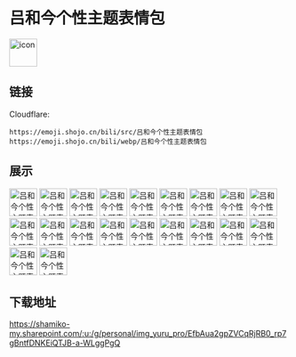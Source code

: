 # 吕和今个性主题表情包
<img src="https://emoji.shojo.cn/bili/src/吕和今个性主题表情包/icon.png" width="50" height="50" alt="icon">

## 链接
Cloudflare:
```
https://emoji.shojo.cn/bili/src/吕和今个性主题表情包
https://emoji.shojo.cn/bili/webp/吕和今个性主题表情包
```
## 展示
<img src="https://emoji.shojo.cn/bili/src/吕和今个性主题表情包/吕和今个性主题表情包-哈哈哈.png" width="50" height="50" alt="吕和今个性主题表情包-哈哈哈">
<img src="https://emoji.shojo.cn/bili/src/吕和今个性主题表情包/吕和今个性主题表情包-充电中.png" width="50" height="50" alt="吕和今个性主题表情包-充电中">
<img src="https://emoji.shojo.cn/bili/src/吕和今个性主题表情包/吕和今个性主题表情包-汪汪汪.png" width="50" height="50" alt="吕和今个性主题表情包-汪汪汪">
<img src="https://emoji.shojo.cn/bili/src/吕和今个性主题表情包/吕和今个性主题表情包-857.png" width="50" height="50" alt="吕和今个性主题表情包-857">
<img src="https://emoji.shojo.cn/bili/src/吕和今个性主题表情包/吕和今个性主题表情包-老板糊涂.png" width="50" height="50" alt="吕和今个性主题表情包-老板糊涂">
<img src="https://emoji.shojo.cn/bili/src/吕和今个性主题表情包/吕和今个性主题表情包-好崩溃.png" width="50" height="50" alt="吕和今个性主题表情包-好崩溃">
<img src="https://emoji.shojo.cn/bili/src/吕和今个性主题表情包/吕和今个性主题表情包-思索.png" width="50" height="50" alt="吕和今个性主题表情包-思索">
<img src="https://emoji.shojo.cn/bili/src/吕和今个性主题表情包/吕和今个性主题表情包-吸氧.png" width="50" height="50" alt="吕和今个性主题表情包-吸氧">
<img src="https://emoji.shojo.cn/bili/src/吕和今个性主题表情包/吕和今个性主题表情包-狗狗祟祟.png" width="50" height="50" alt="吕和今个性主题表情包-狗狗祟祟">
<img src="https://emoji.shojo.cn/bili/src/吕和今个性主题表情包/吕和今个性主题表情包-呃呃.png" width="50" height="50" alt="吕和今个性主题表情包-呃呃">
<img src="https://emoji.shojo.cn/bili/src/吕和今个性主题表情包/吕和今个性主题表情包-准时下班.png" width="50" height="50" alt="吕和今个性主题表情包-准时下班">
<img src="https://emoji.shojo.cn/bili/src/吕和今个性主题表情包/吕和今个性主题表情包-有钱！.png" width="50" height="50" alt="吕和今个性主题表情包-有钱！">
<img src="https://emoji.shojo.cn/bili/src/吕和今个性主题表情包/吕和今个性主题表情包-断电中.png" width="50" height="50" alt="吕和今个性主题表情包-断电中">
<img src="https://emoji.shojo.cn/bili/src/吕和今个性主题表情包/吕和今个性主题表情包-猛男天降.png" width="50" height="50" alt="吕和今个性主题表情包-猛男天降">
<img src="https://emoji.shojo.cn/bili/src/吕和今个性主题表情包/吕和今个性主题表情包-打游戏.png" width="50" height="50" alt="吕和今个性主题表情包-打游戏">
<img src="https://emoji.shojo.cn/bili/src/吕和今个性主题表情包/吕和今个性主题表情包-关机.png" width="50" height="50" alt="吕和今个性主题表情包-关机">
<img src="https://emoji.shojo.cn/bili/src/吕和今个性主题表情包/吕和今个性主题表情包-耍酷.png" width="50" height="50" alt="吕和今个性主题表情包-耍酷">
<img src="https://emoji.shojo.cn/bili/src/吕和今个性主题表情包/吕和今个性主题表情包-送巧克力.png" width="50" height="50" alt="吕和今个性主题表情包-送巧克力">
<img src="https://emoji.shojo.cn/bili/src/吕和今个性主题表情包/吕和今个性主题表情包-开香槟咯.png" width="50" height="50" alt="吕和今个性主题表情包-开香槟咯">
<img src="https://emoji.shojo.cn/bili/src/吕和今个性主题表情包/吕和今个性主题表情包-比心.png" width="50" height="50" alt="吕和今个性主题表情包-比心">

## 下载地址

https://shamiko-my.sharepoint.com/:u:/g/personal/img_yuru_pro/EfbAua2gpZVCqRjRB0_rp7gBntfDNKEiQTJB-a-WLggPgQ